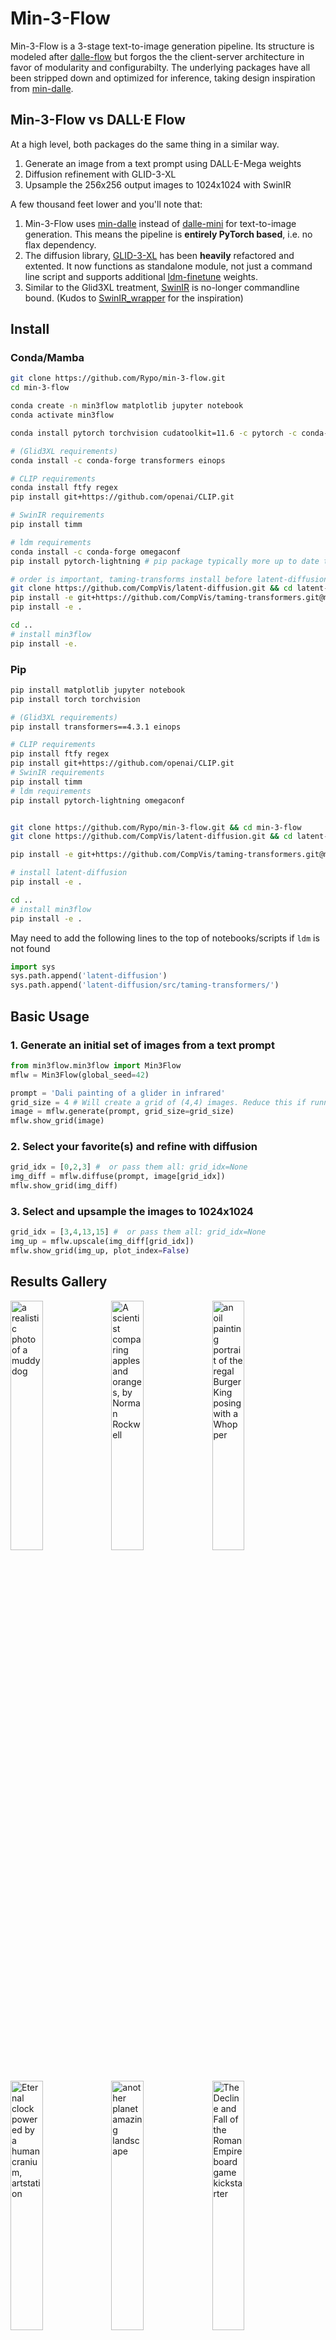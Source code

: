 # Min-3-Flow

Min-3-Flow is a 3-stage text-to-image generation pipeline. Its structure is modeled after [dalle-flow](https://github.com/jina-ai/dalle-flow/) but forgos the the client-server architecture in favor of modularity and configurabilty. The underlying packages have all been stripped down and optimized for inference, taking design inspiration from [min-dalle](https://github.com/kuprel/min-dalle).


## Min-3-Flow vs DALL·E Flow
At a high level, both packages do the same thing in a similar way. 
1. Generate an image from a text prompt using DALL·E-Mega weights
2. Diffusion refinement with GLID-3-XL
3. Upsample the 256x256 output images to 1024x1024 with SwinIR

A few thousand feet lower and you'll note that:
1. Min-3-Flow uses [min-dalle](https://github.com/kuprel/min-dalle) instead of [dalle-mini](https://github.com/borisdayma/dalle-mini) for text-to-image generation. This means the pipeline is **entirely PyTorch based**, i.e. no flax dependency. 
2. The diffusion library, [GLID-3-XL](https://github.com/Jack000/glid-3-xl) has been **heavily** refactored and extented. It now functions as standalone module, not just a command line script and supports additional [ldm-finetune](https://github.com/LAION-AI/ldm-finetune) weights.
3. Similar to the Glid3XL treatment, [SwinIR](https://github.com/JingyunLiang/SwinIR) is no-longer commandline bound. (Kudos to [SwinIR_wrapper](https://github.com/Lin-Sinorodin/SwinIR_wrapper/) for the inspiration)

## Install
### Conda/Mamba
```sh
git clone https://github.com/Rypo/min-3-flow.git
cd min-3-flow

conda create -n min3flow matplotlib jupyter notebook
conda activate min3flow

conda install pytorch torchvision cudatoolkit=11.6 -c pytorch -c conda-forge

# (Glid3XL requirements)
conda install -c conda-forge transformers einops

# CLIP requirements
conda install ftfy regex
pip install git+https://github.com/openai/CLIP.git

# SwinIR requirements
pip install timm

# ldm requirements
conda install -c conda-forge omegaconf
pip install pytorch-lightning # pip package typically more up to date than conda-forge

# order is important, taming-transforms install before latent-diffusion
git clone https://github.com/CompVis/latent-diffusion.git && cd latent-diffusion
pip install -e git+https://github.com/CompVis/taming-transformers.git@master#egg=taming-transformers
pip install -e .

cd ..
# install min3flow
pip install -e. 
```
### Pip
```sh
pip install matplotlib jupyter notebook
pip install torch torchvision

# (Glid3XL requirements)
pip install transformers==4.3.1 einops

# CLIP requirements
pip install ftfy regex
pip install git+https://github.com/openai/CLIP.git
# SwinIR requirements
pip install timm
# ldm requirements
pip install pytorch-lightning omegaconf 


git clone https://github.com/Rypo/min-3-flow.git && cd min-3-flow
git clone https://github.com/CompVis/latent-diffusion.git && cd latent-diffusion

pip install -e git+https://github.com/CompVis/taming-transformers.git@master#egg=taming-transformers

# install latent-diffusion
pip install -e .

cd ..
# install min3flow
pip install -e . 
```
May need to add the following lines to the top of notebooks/scripts if `ldm` is not found
```py
import sys
sys.path.append('latent-diffusion')
sys.path.append('latent-diffusion/src/taming-transformers/')
```



## Basic Usage

### 1. Generate an initial set of images from a text prompt
```py
from min3flow.min3flow import Min3Flow
mflw = Min3Flow(global_seed=42)

prompt = 'Dali painting of a glider in infrared'
grid_size = 4 # Will create a grid of (4,4) images. Reduce this if running into OOM errors.
image = mflw.generate(prompt, grid_size=grid_size)
mflw.show_grid(image)
```

### 2. Select your favorite(s) and refine with diffusion
```py
grid_idx = [0,2,3] #  or pass them all: grid_idx=None
img_diff = mflw.diffuse(prompt, image[grid_idx])
mflw.show_grid(img_diff)
```  

### 3. Select and upsample the images to 1024x1024
```py
grid_idx = [3,4,13,15] #  or pass them all: grid_idx=None
img_up = mflw.upscale(img_diff[grid_idx])
mflw.show_grid(img_up, plot_index=False)
```

## Results Gallery
<img src="https://github.com/Rypo/min-3-flow/blob/gallery/.github/gallery/a_realistic_photo_of_a_muddy_dog.png?raw=True" width="32%" alt="a realistic photo of a muddy dog" title="a realistic photo of a muddy dog"><img src="https://github.com/Rypo/min-3-flow/blob/gallery/.github/gallery/A_scientist_comparing_apples_and_oranges,_by_Norman_Rockwell.png?raw=True" width="32%" alt="A scientist comparing apples and oranges, by Norman Rockwell" title="A scientist comparing apples and oranges, by Norman Rockwell"><img src="https://github.com/Rypo/min-3-flow/blob/gallery/.github/gallery/an_oil_painting_portrait_of_the_regal_Burger_King_posing_with_a_Whopper.png?raw=True" width="32%" alt="an oil painting portrait of the regal Burger King posing with a Whopper" title="an oil painting portrait of the regal Burger King posing with a Whopper"><img src="https://github.com/Rypo/min-3-flow/blob/gallery/.github/gallery/Eternal_clock_powered_by_a_human_cranium,_artstation.png?raw=True" width="32%" alt="Eternal clock powered by a human cranium, artstation" title="Eternal clock powered by a human cranium, artstation"><img src="https://github.com/Rypo/min-3-flow/blob/gallery/.github/gallery/another_planet_amazing_landscape.png?raw=True" width="32%" alt="another planet amazing landscape" title="another planet amazing landscape"><img src="https://github.com/Rypo/min-3-flow/blob/gallery/.github/gallery/The_Decline_and_Fall_of_the_Roman_Empire_board_game_kickstarter.png?raw=True" width="32%" alt="The Decline and Fall of the Roman Empire board game kickstarter" title="The Decline and Fall of the Roman Empire board game kickstarter"><img src="https://github.com/Rypo/min-3-flow/blob/gallery/.github/gallery/A_raccoon_astronaut_with_the_cosmos_reflecting_on_the_glass_of_his_helmet_dreaming_of_the_stars,_digital_art.png?raw=True" width="32%" alt="A raccoon astronaut with the cosmos reflecting on the glass of his helmet dreaming of the stars, digital art" title="A raccoon astronaut with the cosmos reflecting on the glass of his helmet dreaming of the stars, digital art"><img src="https://github.com/Rypo/min-3-flow/blob/gallery/.github/gallery/A_photograph_of_an_apple_that_is_a_disco_ball,_85_mm_lens,_studio_lighting.png?raw=True" width="32%" alt="A photograph of an apple that is a disco ball, 85 mm lens, studio lighting" title="A photograph of an apple that is a disco ball, 85 mm lens, studio lighting"><img src="https://github.com/Rypo/min-3-flow/blob/gallery/.github/gallery/a_cubism_painting_Donald_trump_happy_cyberpunk.png?raw=True" width="32%" alt="a cubism painting Donald trump happy cyberpunk" title="a cubism painting Donald trump happy cyberpunk"><img src="https://github.com/Rypo/min-3-flow/blob/gallery/.github/gallery/oil_painting_of_a_hamster_drinking_tea_outside.png?raw=True" width="32%" alt="oil painting of a hamster drinking tea outside" title="oil painting of a hamster drinking tea outside"><img src="https://github.com/Rypo/min-3-flow/blob/gallery/.github/gallery/Colossus_of_Rhodes_by_Max_Ernst.png?raw=True" width="32%" alt="Colossus of Rhodes by Max Ernst" title="Colossus of Rhodes by Max Ernst"><img src="https://github.com/Rypo/min-3-flow/blob/gallery/.github/gallery/landscape_with_great_castle_in_middle_of_forest.png?raw=True" width="32%" alt="landscape with great castle in middle of forest" title="landscape with great castle in middle of forest"><img src="https://github.com/Rypo/min-3-flow/blob/gallery/.github/gallery/an_medieval_oil_painting_of_Kanye_west_feels_satisfied_while_playing_chess_in_the_style_of_Expressionism.png?raw=True" width="32%" alt="an medieval oil painting of Kanye west feels satisfied while playing chess in the style of Expressionism" title="an medieval oil painting of Kanye west feels satisfied while playing chess in the style of Expressionism"><img src="https://github.com/Rypo/min-3-flow/blob/gallery/.github/gallery/An_oil_pastel_painting_of_an_annoyed_cat_in_a_spaceship.png?raw=True" width="32%" alt="An oil pastel painting of an annoyed cat in a spaceship" title="An oil pastel painting of an annoyed cat in a spaceship"><img src="https://github.com/Rypo/min-3-flow/blob/gallery/.github/gallery/dinosaurs_at_the_brink_of_a_nuclear_disaster.png?raw=True" width="32%" alt="dinosaurs at the brink of a nuclear disaster" title="dinosaurs at the brink of a nuclear disaster"><img src="https://github.com/Rypo/min-3-flow/blob/gallery/.github/gallery/fantasy_landscape_with_medieval_city.png?raw=True" width="32%" alt="fantasy landscape with medieval city" title="fantasy landscape with medieval city"><img src="https://github.com/Rypo/min-3-flow/blob/gallery/.github/gallery/GPU_chip_in_the_form_of_an_avocado,_digital_art.png?raw=True" width="32%" alt="GPU chip in the form of an avocado, digital art" title="GPU chip in the form of an avocado, digital art"><img src="https://github.com/Rypo/min-3-flow/blob/gallery/.github/gallery/a_giant_rubber_duck_in_the_ocean.png?raw=True" width="32%" alt="a giant rubber duck in the ocean" title="a giant rubber duck in the ocean"><img src="https://github.com/Rypo/min-3-flow/blob/gallery/.github/gallery/Paddington_bear_as_austrian_emperor_in_antique_black_&_white_photography.png?raw=True" width="32%" alt="Paddington bear as austrian emperor in antique black & white photography" title="Paddington bear as austrian emperor in antique black & white photography"><img src="https://github.com/Rypo/min-3-flow/blob/gallery/.github/gallery/a_rainy_night_with_a_superhero_perched_above_a_city,_in_the_style_of_a_comic_book.png?raw=True" width="32%" alt="a rainy night with a superhero perched above a city, in the style of a comic book" title="a rainy night with a superhero perched above a city, in the style of a comic book"><img src="https://github.com/Rypo/min-3-flow/blob/gallery/.github/gallery/A_synthwave_style_sunset_above_the_reflecting_water_of_the_sea,_digital_art.png?raw=True" width="32%" alt="A synthwave style sunset above the reflecting water of the sea, digital art" title="A synthwave style sunset above the reflecting water of the sea, digital art"><img src="https://github.com/Rypo/min-3-flow/blob/gallery/.github/gallery/an_oil_painting_of_ocean_beach_front_in_the_style_of_Titian.png?raw=True" width="32%" alt="an oil painting of ocean beach front in the style of Titian" title="an oil painting of ocean beach front in the style of Titian"><img src="https://github.com/Rypo/min-3-flow/blob/gallery/.github/gallery/an_oil_painting_of_Klingon_general_in_the_style_of_Rubens.png?raw=True" width="32%" alt="an oil painting of Klingon general in the style of Rubens" title="an oil painting of Klingon general in the style of Rubens"><img src="https://github.com/Rypo/min-3-flow/blob/gallery/.github/gallery/city,_top_view,_cyberpunk,_digital_realistic_art.png?raw=True" width="32%" alt="city, top view, cyberpunk, digital realistic art" title="city, top view, cyberpunk, digital realistic art"><img src="https://github.com/Rypo/min-3-flow/blob/gallery/.github/gallery/an_oil_painting_of_a_medieval_cyborg_automaton_made_of_magic_parts_and_old_steampunk_mechanics.png?raw=True" width="32%" alt="an oil painting of a medieval cyborg automaton made of magic parts and old steampunk mechanics" title="an oil painting of a medieval cyborg automaton made of magic parts and old steampunk mechanics"><img src="https://github.com/Rypo/min-3-flow/blob/gallery/.github/gallery/a_watercolour_painting_of_a_top_view_of_a_pirate_ship_sailing_on_the_clouds.png?raw=True" width="32%" alt="a watercolour painting of a top view of a pirate ship sailing on the clouds" title="a watercolour painting of a top view of a pirate ship sailing on the clouds"><img src="https://github.com/Rypo/min-3-flow/blob/gallery/.github/gallery/a_knight_made_of_beautiful_flowers_and_fruits_by_Rachel_ruysch_in_the_style_of_Syd_brak.png?raw=True" width="32%" alt="a knight made of beautiful flowers and fruits by Rachel ruysch in the style of Syd brak" title="a knight made of beautiful flowers and fruits by Rachel ruysch in the style of Syd brak"><img src="https://github.com/Rypo/min-3-flow/blob/gallery/.github/gallery/a_3D_render_of_a_rainbow_colored_hot_air_balloon_flying_above_a_reflective_lake.png?raw=True" width="32%" alt="a 3D render of a rainbow colored hot air balloon flying above a reflective lake" title="a 3D render of a rainbow colored hot air balloon flying above a reflective lake"><img src="https://github.com/Rypo/min-3-flow/blob/gallery/.github/gallery/a_teddy_bear_on_a_skateboard_in_Times_Square_.png?raw=True" width="32%" alt="a teddy bear on a skateboard in Times Square " title="a teddy bear on a skateboard in Times Square "><img src="https://github.com/Rypo/min-3-flow/blob/gallery/.github/gallery/cozy_bedroom_at_night.png?raw=True" width="32%" alt="cozy bedroom at night" title="cozy bedroom at night"><img src="https://github.com/Rypo/min-3-flow/blob/gallery/.github/gallery/an_oil_painting_of_monkey_using_computer.png?raw=True" width="32%" alt="an oil painting of monkey using computer" title="an oil painting of monkey using computer"><img src="https://github.com/Rypo/min-3-flow/blob/gallery/.github/gallery/the_diagram_of_a_search_machine_invented_by_Leonardo_da_Vinci.png?raw=True" width="32%" alt="the diagram of a search machine invented by Leonardo da Vinci" title="the diagram of a search machine invented by Leonardo da Vinci"><img src="https://github.com/Rypo/min-3-flow/blob/gallery/.github/gallery/A_stained_glass_window_of_toucans_in_outer_space.png?raw=True" width="32%" alt="A stained glass window of toucans in outer space" title="A stained glass window of toucans in outer space"><img src="https://github.com/Rypo/min-3-flow/blob/gallery/.github/gallery/a_campfire_in_the_woods_at_night_with_the_milky-way_galaxy_in_the_sky.png?raw=True" width="32%" alt="a campfire in the woods at night with the milky-way galaxy in the sky" title="a campfire in the woods at night with the milky-way galaxy in the sky"><img src="https://github.com/Rypo/min-3-flow/blob/gallery/.github/gallery/Bionic_killer_robot_made_of_AI_scarab_beetles.png?raw=True" width="32%" alt="Bionic killer robot made of AI scarab beetles" title="Bionic killer robot made of AI scarab beetles"><img src="https://github.com/Rypo/min-3-flow/blob/gallery/.github/gallery/The_Hanging_Gardens_of_Babylon_in_the_middle_of_a_city,_in_the_style_of_Dalí.png?raw=True" width="32%" alt="The Hanging Gardens of Babylon in the middle of a city, in the style of Dalí" title="The Hanging Gardens of Babylon in the middle of a city, in the style of Dalí"><img src="https://github.com/Rypo/min-3-flow/blob/gallery/.github/gallery/painting_oil_of_Izhevsk.png?raw=True" width="32%" alt="painting oil of Izhevsk" title="painting oil of Izhevsk"><img src="https://github.com/Rypo/min-3-flow/blob/gallery/.github/gallery/a_hyper_realistic_photo_of_a_marshmallow_office_chair.png?raw=True" width="32%" alt="a hyper realistic photo of a marshmallow office chair" title="a hyper realistic photo of a marshmallow office chair"><img src="https://github.com/Rypo/min-3-flow/blob/gallery/.github/gallery/fantasy_landscape_with_city.png?raw=True" width="32%" alt="fantasy landscape with city" title="fantasy landscape with city"><img src="https://github.com/Rypo/min-3-flow/blob/gallery/.github/gallery/ocean_beach_front_view_in_Van_Gogh_style.png?raw=True" width="32%" alt="ocean beach front view in Van Gogh style" title="ocean beach front view in Van Gogh style"><img src="https://github.com/Rypo/min-3-flow/blob/gallery/.github/gallery/An_oil_painting_of_a_family_reunited_inside_of_an_airport,_digital_art.png?raw=True" width="32%" alt="An oil painting of a family reunited inside of an airport, digital art" title="An oil painting of a family reunited inside of an airport, digital art"><img src="https://github.com/Rypo/min-3-flow/blob/gallery/.github/gallery/antique_photo_of_a_knight_riding_a_T-Rex.png?raw=True" width="32%" alt="antique photo of a knight riding a T-Rex" title="antique photo of a knight riding a T-Rex"><img src="https://github.com/Rypo/min-3-flow/blob/gallery/.github/gallery/a_top_view_of_a_pirate_ship_sailing_on_the_clouds.png?raw=True" width="32%" alt="a top view of a pirate ship sailing on the clouds" title="a top view of a pirate ship sailing on the clouds"><img src="https://github.com/Rypo/min-3-flow/blob/gallery/.github/gallery/an_oil_painting_of_a_humanoid_robot_playing_chess_in_the_style_of_Matisse.png?raw=True" width="32%" alt="an oil painting of a humanoid robot playing chess in the style of Matisse" title="an oil painting of a humanoid robot playing chess in the style of Matisse"><img src="https://github.com/Rypo/min-3-flow/blob/gallery/.github/gallery/a_cubism_painting_of_a_cat_dressed_as_French_emperor_Napoleon.png?raw=True" width="32%" alt="a cubism painting of a cat dressed as French emperor Napoleon" title="a cubism painting of a cat dressed as French emperor Napoleon"><img src="https://github.com/Rypo/min-3-flow/blob/gallery/.github/gallery/a_husky_dog_wearing_a_hat_with_sunglasses.png?raw=True" width="32%" alt="a husky dog wearing a hat with sunglasses" title="a husky dog wearing a hat with sunglasses"><img src="https://github.com/Rypo/min-3-flow/blob/gallery/.github/gallery/A_mystical_castle_appears_between_the_clouds_in_the_style_of_Vincent_di_Fate.png?raw=True" width="32%" alt="A mystical castle appears between the clouds in the style of Vincent di Fate" title="A mystical castle appears between the clouds in the style of Vincent di Fate"><img src="https://github.com/Rypo/min-3-flow/blob/gallery/.github/gallery/golden_gucci_airpods_realistic_photo.png?raw=True" width="32%" alt="golden gucci airpods realistic photo" title="golden gucci airpods realistic photo">

### 🍒Picking Procedure

For each prompt, a batch of 16 images was generated with 7 different configuration (A-G below). The same global seed (42) was used across all prompts and configurations. 

* A,B,C are images generated with Glid3XL alone (no initial image) and correspond to 3 different diffusion weights (finetune.pt, inpaint.pt, and ongo.pt). 

* D is images generated by creating an initial image with MinDalle(dtype=float32, supercondition factor=32) and pass that image along with the prompt to Glid3XL(classifier guidance=5.0, steps=200, skip rate=0.5)
  
* E,F,G are images generated with MinDalle alone using float16+supercondition factor 16, float32+super conditionfactor 16, float32+supercondition factor 32
  
```
Before upsampling (1+ per prompt) 
[(A, 7), (B, 4), (C, 8), (D, 25), (E, 16), (F, 13), (G, 24)]

After upsampling (1 per prompt) 
[(A, 4), (B, 3), (C, 5), (D, 11), (E, 11), (F, 4), (G, 10)]

A: 'glid3xl-cg5-finetune-200step-0.0skip'
B: 'glid3xl-cg5-inpaint-200step-0.0skip'
C: 'glid3xl-cg5-ongo-200step-0.0skip'
D: 'mindalle-f32-sf32 -> glid3xl-cg5-inpaint-200step-0.5skip'
E: 'mindalle-f16-sf16'
F: 'mindalle-f32-sf16'
G: 'mindalle-f32-sf32'
```
## TODO

- [ ] Min-Dalle
  - [ ] Add optional dependencies for Extended model support
- [ ] Glid3XL 
  - [ ] Further reduce codebase
    - [ ] Clean and optimize guided_diffusion or replace functionality with existing libraries
  - [ ] Reintroduce masking and autoedit capablities
    - [x] Add support for inpaint weight and LAION variants (ongo, erlich, puck)
    - [ ] Clean and add mask generation GUI
    - [ ] Clean and add autoedit functionality
  - [ ] Allow batch sizes greater than 1 in clip guidance function
  - [x] Allow direct weight path without requiring a models_roots
  - [ ] Option to generate images from scratch (i.e. not to pass dalle output as diffusion input)
- [ ] SwinIR
  - [ ] Test if non-SR tasks are functional and useful, if not remove
- [ ] General
  - [x] Standardize all generation outputs as tensors, convert to Image.Image in Min3Flow class
  - [ ] Update documentation for new weight path scheme
  - [ ] environment.yml and/or requirements.txt
  - [ ] Google Colab notebook demo
    - [ ] python 3.7.3 compatibility
  - [ ] Add VRAM usage estimates

---
## Q/A 
<details>
<summary>How to pronounce Min-3-Flow?</summary>
  I'm partial to "min-ee-flow" but "min-three-flow" is fair game. 
  
  My intention with the l337 style "E" was to sound less like some sort of Minecraft auto clicker (cf. MineFlow). 
</details>
<details>
<summary>Why reinvent the wheel?</summary>
  
  1. I found the client-server paradigm to be somewhat limiting in terms of parameter tuning. There are a lot more knobs that can be tuned than are allowed in DALL·E Flow. In persuit of this tunability, I ended up adding more functionality than existed with any of the base packages alone, 

  2. I couldn't get DocArray to install on my machine. So, why spend an hour debugging when you can spend a month building your own!
</details>